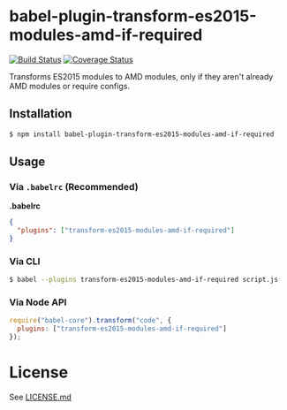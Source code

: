 # babel-plugin-transform-es2015-modules-amd-if-required

[![Build Status](https://travis-ci.org/kayneb/babel-plugin-transform-es2015-modules-amd-if-required.svg?branch=master)](https://travis-ci.org/kayneb/babel-plugin-transform-es2015-modules-amd-if-required)
[![Coverage Status](https://coveralls.io/repos/kayneb/babel-plugin-transform-es2015-modules-amd-if-required/badge.svg)](https://coveralls.io/r/kayneb/babel-plugin-transform-es2015-modules-amd-if-required)

Transforms ES2015 modules to AMD modules, only if they aren't already AMD modules or require configs.

## Installation

```sh
$ npm install babel-plugin-transform-es2015-modules-amd-if-required
```

## Usage

### Via `.babelrc` (Recommended)

**.babelrc**

```json
{
  "plugins": ["transform-es2015-modules-amd-if-required"]
}
```

### Via CLI

```sh
$ babel --plugins transform-es2015-modules-amd-if-required script.js
```

### Via Node API

```javascript
require("babel-core").transform("code", {
  plugins: ["transform-es2015-modules-amd-if-required"]
});
```

# License
See [LICENSE.md](./LICENSE.md)